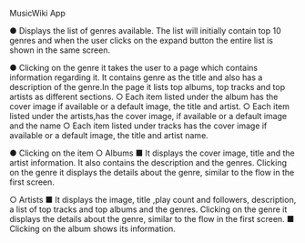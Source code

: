 MusicWiki App

● Displays the list of genres available. The list will initially contain top 10 genres and when
the user clicks on the expand button the entire list is shown in the same screen.

● Clicking on the genre it takes the user to a page which contains information
regarding it. It contains genre as the title and also has a description of the genre.In the page it
lists top albums, top tracks and top artists as different sections.
○ Each item listed under the album has the cover image if available or a
default image, the title and artist.
○ Each item listed under the artists,has the cover image, if available or a
default image and the name
○ Each item listed under tracks has the cover image if available or a
default image, the title and artist name.

● Clicking on the item
○ Albums
■ It displays the cover image, title and the artist information. It
also contains the description and the genres. Clicking on the genre it
displays the details about the genre, similar to the flow in the first screen.

○ Artists
■ It displays the image, title ,play count and followers, description, a
list of top tracks and top albums and the genres. Clicking on the genre it
displays the details about the genre, similar to the flow in the first
screen.
■ Clicking on the album shows its information.
